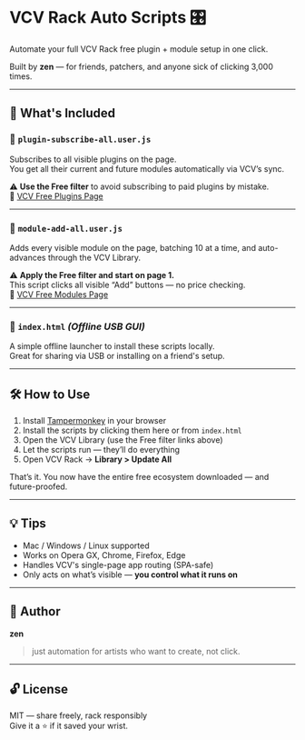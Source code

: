 # VCV Rack Auto Scripts 🎛️

Automate your full VCV Rack free plugin + module setup in one click.

Built by **zen** — for friends, patchers, and anyone sick of clicking 3,000 times.

---

## 💾 What's Included

### 🔹 `plugin-subscribe-all.user.js`
Subscribes to all visible plugins on the page.  
You get all their current and future modules automatically via VCV’s sync.

⚠️ **Use the Free filter** to avoid subscribing to paid plugins by mistake.  
📍 [VCV Free Plugins Page](https://library.vcvrack.com/plugins?license=free)

---

### 🔹 `module-add-all.user.js`
Adds every visible module on the page, batching 10 at a time, and auto-advances through the VCV Library.

⚠️ **Apply the Free filter and start on page 1.**  
This script clicks all visible “Add” buttons — no price checking.  
📍 [VCV Free Modules Page](https://library.vcvrack.com/?license=free)

---

### 🔹 `index.html` *(Offline USB GUI)*
A simple offline launcher to install these scripts locally.  
Great for sharing via USB or installing on a friend's setup.

---

## 🛠️ How to Use

1. Install [Tampermonkey](https://www.tampermonkey.net/) in your browser
2. Install the scripts by clicking them here or from `index.html`
3. Open the VCV Library (use the Free filter links above)
4. Let the scripts run — they’ll do everything
5. Open VCV Rack → **Library > Update All**

That’s it. You now have the entire free ecosystem downloaded — and future-proofed.

---

## 💡 Tips

- Mac / Windows / Linux supported
- Works on Opera GX, Chrome, Firefox, Edge
- Handles VCV's single-page app routing (SPA-safe)
- Only acts on what’s visible — **you control what it runs on**

---

## 🧙 Author

**zen**  
> just automation for artists who want to create, not click.

---

## 🔓 License

MIT — share freely, rack responsibly  
Give it a ⭐ if it saved your wrist.

